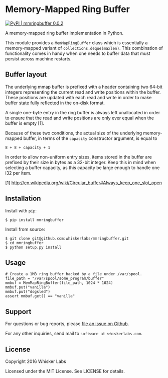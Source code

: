 # Memory-Mapped Ring Buffer

[![PyPI | mmringbuffer 0.0.2](http://img.shields.io/badge/PyPI-mmringbuffer_0.0.2-376A94.svg)](https://pypi.python.org/pypi/mmringbuffer)

A memory-mapped ring buffer implementation in Python.

This module provides a `MemMapRingBuffer` class which is essentially a
memory-mapped variant of `collections.deque(maxlen)`. This combination
of functionality comes in handy when one needs to buffer data that
must persist across machine restarts.

## Buffer layout

The underlying mmap buffer is prefixed with a header containing two
64-bit integers representing the current read and write positions
within the buffer. These positions are updated with each read and
write in order to make buffer state fully reflected in the on-disk
format.

A single one-byte entry in the ring buffer is always left unallocated
in order to ensure that the read and write positions are only ever
equal when the buffer is empty [1].

Because of these two conditions, the actual size of the underlying
memory-mapped buffer, in terms of the `capacity` constructor argument,
is equal to

    8 + 8 + capacity + 1

In order to allow non-uniform entry sizes, items stored in the buffer
are prefixed by their size in bytes as a 32-bit integer. Keep this in
mind when selecting a buffer capacity, as this capacity be large
enough to handle one i32 per item.

[1] http://en.wikipedia.org/wiki/Circular_buffer#Always_keep_one_slot_open

## Installation

Install with `pip`:

    $ pip install mmringbuffer

Install from source:

    $ git clone git@github.com:whiskerlabs/mmringbuffer.git
    $ cd mmringbuffer
    $ python setup.py install

## Usage

    # Create a 1MB ring buffer backed by a file under /var/spool.
    file_path = "/var/spool/some_program/buffer"
    mmbuf = MemMapRingBuffer(file_path, 1024 * 1024)
    mmbuf.put("vanilla")
    mmbuf.put("dogsled")
    assert mmbuf.get() == "vanilla"

## Support

For questions or bug reports, please
[file an issue on Github](https://github.com/whiskerlabs/mmringbuffer/issues).

For any other inquiries, send mail to `software at whiskerlabs.com`.

## License

Copyright 2016 Whisker Labs

Licensed under the MIT License. See LICENSE for details.
